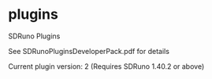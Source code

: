 # plugins
SDRuno Plugins

See SDRunoPluginsDeveloperPack.pdf for details

Current plugin version: 2 (Requires SDRuno 1.40.2 or above)